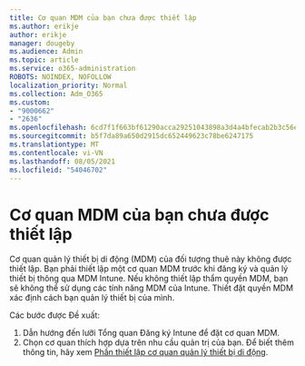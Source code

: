 ```yaml
---
title: Cơ quan MDM của bạn chưa được thiết lập
ms.author: erikje
author: erikje
manager: dougeby
ms.audience: Admin
ms.topic: article
ms.service: o365-administration
ROBOTS: NOINDEX, NOFOLLOW
localization_priority: Normal
ms.collection: Adm_O365
ms.custom:
- "9000662"
- "2636"
ms.openlocfilehash: 6cd7f1f663bf61290acca29251043898a3d4a4bfecab2b3c56eeb3207e8ccf9d
ms.sourcegitcommit: b5f7da89a650d2915dc652449623c78be6247175
ms.translationtype: MT
ms.contentlocale: vi-VN
ms.lasthandoff: 08/05/2021
ms.locfileid: "54046702"
---
```

# <a name="your-mdm-authority-is-not-set"></a>Cơ quan MDM của bạn chưa được thiết lập

Cơ quan quản lý thiết bị di động (MDM) của đối tượng thuê này không được thiết lập. Bạn phải thiết lập một cơ quan MDM trước khi đăng ký và quản lý thiết bị thông qua MDM Intune. Nếu không thiết lập thẩm quyền MDM, bạn sẽ không thể sử dụng các tính năng MDM của Intune. Thiết đặt quyền MDM xác định cách bạn quản lý thiết bị của mình.

Các bước được Đề xuất:
1. Dẫn hướng đến lưỡi Tổng quan Đăng ký Intune để đặt cơ quan MDM.
2. Chọn cơ quan thích hợp dựa trên nhu cầu quản trị của bạn. Để biết thêm thông tin, hãy xem [Phần thiết lập cơ quan quản lý thiết bị di động](https://docs.microsoft.com/intune/mdm-authority-set).